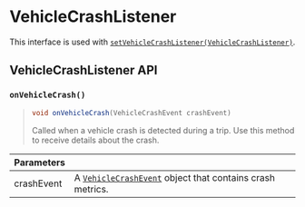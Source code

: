 # VehicleCrashListener

This interface is used with [`setVehicleCrashListener(VehicleCrashListener)`](broken-reference).

## VehicleCrashListener API

### `onVehicleCrash()`

> ```java
> void onVehicleCrash(VehicleCrashEvent crashEvent)
> ```
>
> Called when a vehicle crash is detected during a trip. Use this method to receive details about the crash.

| Parameters |                                                                                   |
| ---------- | --------------------------------------------------------------------------------- |
| crashEvent | A [`VehicleCrashEvent`](vehiclecrashevent.md) object that contains crash metrics. |

